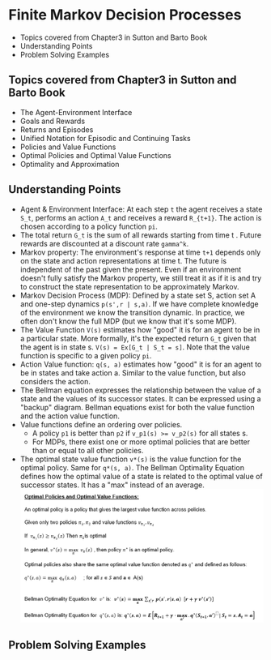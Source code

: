 # Finite Markov Decision Processes

- Topics covered from Chapter3 in Sutton and Barto Book
- Understanding Points
- Problem Solving Examples


## Topics covered from Chapter3 in Sutton and Barto Book
- The Agent-Environment Interface
- Goals and Rewards
- Returns and Episodes
- Unified Notation for Episodic and Continuing Tasks
- Policies and Value Functions
- Optimal Policies and Optimal Value Functions
- Optimality and Approximation

## Understanding Points

- Agent & Environment Interface: At each step ```t``` the agent receives a state ```S_t```, performs an action ```A_t``` and receives a reward ```R_{t+1}```. The action is chosen according to a policy function ```pi```.
- The total return ```G_t``` is the sum of all rewards starting from time t . Future rewards are discounted at a discount rate ```gamma^k```.
- Markov property: The environment's response at time ```t+1``` depends only on the state and action representations at time t. The future is independent of the past given the present. Even if an environment doesn't fully satisfy the Markov property, we still treat it as if it is and try to construct the state representation to be approximately Markov.
- Markov Decision Process (MDP): Defined by a state set S, action set A and one-step dynamics ```p(s',r | s,a)```. If we have complete knowledge of the environment we know the transition dynamic. In practice, we often don't know the full MDP (but we know that it's some MDP).
- The Value Function ```V(s)``` estimates how "good" it is for an agent to be in a particular state. More formally, it's the expected return ```G_t``` given that the agent is in state s. ```V(s) = Ex[G_t | S_t = s]```. Note that the value function is specific to a given policy ```pi```.
- Action Value function: ```q(s, a)``` estimates how "good" it is for an agent to be in states and take action a. Similar to the value function, but also considers the action.
- The Bellman equation expresses the relationship between the value of a state and the values of its successor states. It can be expressed using a "backup" diagram. Bellman equations exist for both the value function and the action value function.
- Value functions define an ordering over policies. 
  - A policy ```p1``` is better than ```p2``` if ```v_p1(s) >= v_p2(s)``` for all states s. 
  - For MDPs, there exist one or more optimal policies that are better than or equal to all other policies.
- The optimal state value function ```v*(s)``` is the value function for the optimal policy. Same for ```q*(s, a)```. The Bellman Optimality Equation defines how the optimal value of a state is related to the optimal value of successor states. It has a "max" instead of an average.
![Optimal Policy and Value Function](https://github.com/kkm24132/ReinforcementLearning/blob/main/08_MDP/figure/OptimalPolicy_ValueFunction.png)

## Problem Solving Examples



